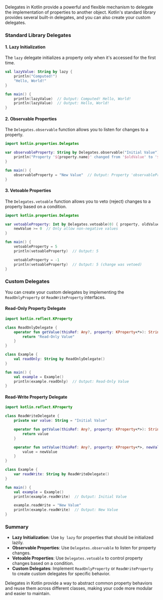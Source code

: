 Delegates in Kotlin provide a powerful and flexible mechanism to delegate the implementation of properties to another object. Kotlin's standard library provides several built-in delegates, and you can also create your custom delegates.

### Standard Library Delegates

#### 1. Lazy Initialization

The `lazy` delegate initializes a property only when it's accessed for the first time.

```kotlin
val lazyValue: String by lazy {
    println("Computed!")
    "Hello, World!"
}

fun main() {
    println(lazyValue)  // Output: Computed! Hello, World!
    println(lazyValue)  // Output: Hello, World!
}
```

#### 2. Observable Properties

The `Delegates.observable` function allows you to listen for changes to a property.

```kotlin
import kotlin.properties.Delegates

var observableProperty: String by Delegates.observable("Initial Value") { property, oldValue, newValue ->
    println("Property '${property.name}' changed from '$oldValue' to '$newValue'")
}

fun main() {
    observableProperty = "New Value"  // Output: Property 'observableProperty' changed from 'Initial Value' to 'New Value'
}
```

#### 3. Vetoable Properties

The `Delegates.vetoable` function allows you to veto (reject) changes to a property based on a condition.

```kotlin
import kotlin.properties.Delegates

var vetoableProperty: Int by Delegates.vetoable(0) { property, oldValue, newValue ->
    newValue >= 0  // Only allow non-negative values
}

fun main() {
    vetoableProperty = 5
    println(vetoableProperty)  // Output: 5

    vetoableProperty = -1
    println(vetoableProperty)  // Output: 5 (change was vetoed)
}
```

### Custom Delegates

You can create your custom delegates by implementing the `ReadOnlyProperty` or `ReadWriteProperty` interfaces.

#### Read-Only Property Delegate

```kotlin
import kotlin.reflect.KProperty

class ReadOnlyDelegate {
    operator fun getValue(thisRef: Any?, property: KProperty<*>): String {
        return "Read-Only Value"
    }
}

class Example {
    val readOnly: String by ReadOnlyDelegate()
}

fun main() {
    val example = Example()
    println(example.readOnly)  // Output: Read-Only Value
}
```

#### Read-Write Property Delegate

```kotlin
import kotlin.reflect.KProperty

class ReadWriteDelegate {
    private var value: String = "Initial Value"

    operator fun getValue(thisRef: Any?, property: KProperty<*>): String {
        return value
    }

    operator fun setValue(thisRef: Any?, property: KProperty<*>, newValue: String) {
        value = newValue
    }
}

class Example {
    var readWrite: String by ReadWriteDelegate()
}

fun main() {
    val example = Example()
    println(example.readWrite)  // Output: Initial Value

    example.readWrite = "New Value"
    println(example.readWrite)  // Output: New Value
}
```

### Summary

- **Lazy Initialization**: Use `by lazy` for properties that should be initialized lazily.
- **Observable Properties**: Use `Delegates.observable` to listen for property changes.
- **Vetoable Properties**: Use `Delegates.vetoable` to control property changes based on a condition.
- **Custom Delegates**: Implement `ReadOnlyProperty` or `ReadWriteProperty` to create custom delegates for specific behavior.

Delegates in Kotlin provide a way to abstract common property behaviors and reuse them across different classes, making your code more modular and easier to maintain.